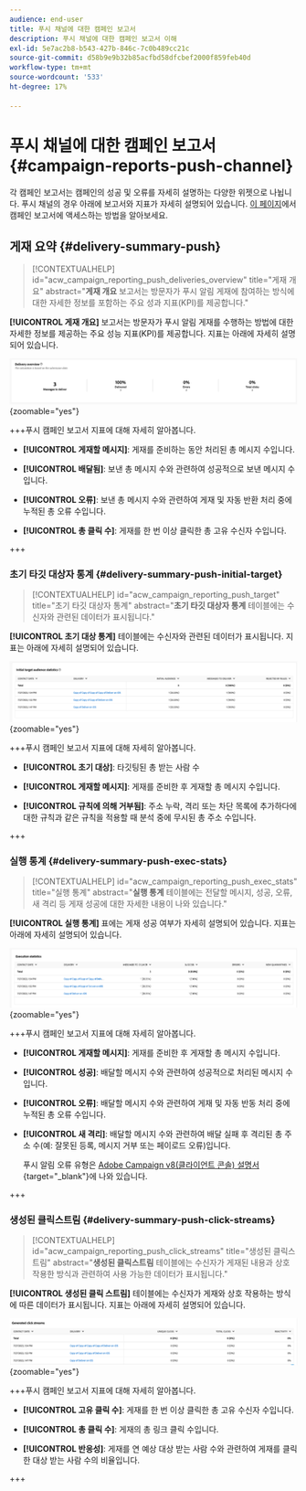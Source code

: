 ```yaml
---
audience: end-user
title: 푸시 채널에 대한 캠페인 보고서
description: 푸시 채널에 대한 캠페인 보고서 이해
exl-id: 5e7ac2b8-b543-427b-846c-7c0b489cc21c
source-git-commit: d58b9e9b32b85acfbd58dfcbef2000f859feb40d
workflow-type: tm+mt
source-wordcount: '533'
ht-degree: 17%

---
```


# 푸시 채널에 대한 캠페인 보고서 {#campaign-reports-push-channel}

각 캠페인 보고서는 캠페인의 성공 및 오류를 자세히 설명하는 다양한 위젯으로 나뉩니다. 푸시 채널의 경우 아래에 보고서와 지표가 자세히 설명되어 있습니다. [이 페이지](campaign-reports.md)에서 캠페인 보고서에 액세스하는 방법을 알아보세요.

## 게재 요약 {#delivery-summary-push}

>[!CONTEXTUALHELP]
>id="acw_campaign_reporting_push_deliveries_overview"
>title="게재 개요"
>abstract="**게재 개요** 보고서는 방문자가 푸시 알림 게재에 참여하는 방식에 대한 자세한 정보를 포함하는 주요 성과 지표(KPI)를 제공합니다."

**[!UICONTROL 게재 개요]** 보고서는 방문자가 푸시 알림 게재를 수행하는 방법에 대한 자세한 정보를 제공하는 주요 성능 지표(KPI)를 제공합니다. 지표는 아래에 자세히 설명되어 있습니다.

![게재 개요 보고서에 표시된 게재 요약 지표](assets/campaign-reporting-push-summary.png){zoomable="yes"}

+++푸시 캠페인 보고서 지표에 대해 자세히 알아봅니다.

* **[!UICONTROL 게재할 메시지]**: 게재를 준비하는 동안 처리된 총 메시지 수입니다.

* **[!UICONTROL 배달됨]**: 보낸 총 메시지 수와 관련하여 성공적으로 보낸 메시지 수입니다.

* **[!UICONTROL 오류]**: 보낸 총 메시지 수와 관련하여 게재 및 자동 반환 처리 중에 누적된 총 오류 수입니다.

* **[!UICONTROL 총 클릭 수]**: 게재를 한 번 이상 클릭한 총 고유 수신자 수입니다.

+++

### 초기 타깃 대상자 통계 {#delivery-summary-push-initial-target}

>[!CONTEXTUALHELP]
>id="acw_campaign_reporting_push_target"
>title="초기 타깃 대상자 통계"
>abstract="**초기 타깃 대상자 통계** 테이블에는 수신자와 관련된 데이터가 표시됩니다."

**[!UICONTROL 초기 대상 통계]** 테이블에는 수신자와 관련된 데이터가 표시됩니다. 지표는 아래에 자세히 설명되어 있습니다.

![보고서에 표시되는 초기 대상 통계](assets/campaign-reporting-push-target.png){zoomable="yes"}

+++푸시 캠페인 보고서 지표에 대해 자세히 알아봅니다.

* **[!UICONTROL 초기 대상]**: 타깃팅된 총 받는 사람 수

* **[!UICONTROL 게재할 메시지]**: 게재를 준비한 후 게재할 총 메시지 수입니다.

* **[!UICONTROL 규칙에 의해 거부됨]**: 주소 누락, 격리 또는 차단 목록에 추가하다에 대한 규칙과 같은 규칙을 적용할 때 분석 중에 무시된 총 주소 수입니다.

+++

### 실행 통계 {#delivery-summary-push-exec-stats}

>[!CONTEXTUALHELP]
>id="acw_campaign_reporting_push_exec_stats"
>title="실행 통계"
>abstract="**실행 통계** 테이블에는 전달할 메시지, 성공, 오류, 새 격리 등 게재 성공에 대한 자세한 내용이 나와 있습니다."

**[!UICONTROL 실행 통계]** 표에는 게재 성공 여부가 자세히 설명되어 있습니다. 지표는 아래에 자세히 설명되어 있습니다.

![보고서에 표시된 실행 통계](assets/campaign-reporting-push-exec.png){zoomable="yes"}

+++푸시 캠페인 보고서 지표에 대해 자세히 알아봅니다.

* **[!UICONTROL 게재할 메시지]**: 게재를 준비한 후 게재할 총 메시지 수입니다.

* **[!UICONTROL 성공]**: 배달할 메시지 수와 관련하여 성공적으로 처리된 메시지 수입니다.

* **[!UICONTROL 오류]**: 배달할 메시지 수와 관련하여 게재 및 자동 반동 처리 중에 누적된 총 오류 수입니다.

* **[!UICONTROL 새 격리]**: 배달할 메시지 수와 관련하여 배달 실패 후 격리된 총 주소 수(예: 잘못된 등록, 메시지 거부 또는 페이로드 오류)입니다.

  푸시 알림 오류 유형은 [Adobe Campaign v8(클라이언트 콘솔) 설명서](https://experienceleague.adobe.com/docs/campaign/campaign-v8/send/failures/delivery-failures.html#push-error-types){target="_blank"}에 나와 있습니다.

+++

### 생성된 클릭스트림 {#delivery-summary-push-click-streams}

>[!CONTEXTUALHELP]
>id="acw_campaign_reporting_push_click_streams"
>title="생성된 클릭스트림"
>abstract="**생성된 클릭스트림** 테이블에는 수신자가 게재된 내용과 상호 작용한 방식과 관련하여 사용 가능한 데이터가 표시됩니다."

**[!UICONTROL 생성된 클릭 스트림]** 테이블에는 수신자가 게재와 상호 작용하는 방식에 따른 데이터가 표시됩니다. 지표는 아래에 자세히 설명되어 있습니다.

![보고서에 표시된 클릭 스트림 ](assets/campaign-reporting-push-clicks.png){zoomable="yes"}

+++푸시 캠페인 보고서 지표에 대해 자세히 알아봅니다.

* **[!UICONTROL 고유 클릭 수]**: 게재를 한 번 이상 클릭한 총 고유 수신자 수입니다.

* **[!UICONTROL 총 클릭 수]**: 게재의 총 링크 클릭 수입니다.

* **[!UICONTROL 반응성]**: 게재를 연 예상 대상 받는 사람 수와 관련하여 게재를 클릭한 대상 받는 사람 수의 비율입니다.

+++